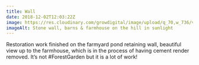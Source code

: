 ```yaml
---
title: Wall
date: 2018-12-02T12:03:22Z
image: https://res.cloudinary.com/growdigital/image/upload/q_70,w_736/v1543688439/house-from-lane-over-farmyard-pond-182726ED.jpg
imageAlt: Stone wall, barns & farmhouse on the hill in sunlight
---
```


Restoration work finished on the farmyard pond retaining wall, beautiful view up to the farmhouse, which is in the process of having cement render removed. It’s not #ForestGarden but it is a lot of work!
